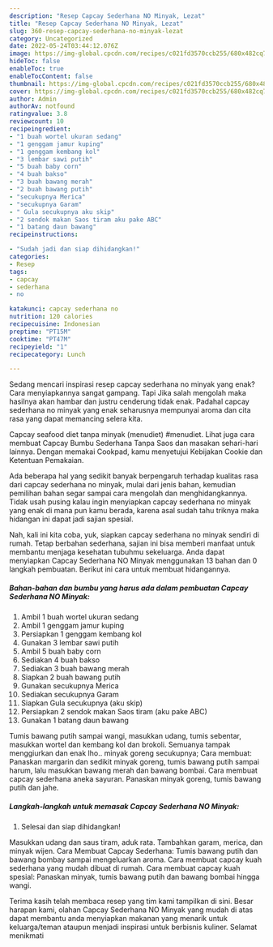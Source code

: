 ```yaml
---
description: "Resep Capcay Sederhana NO Minyak, Lezat"
title: "Resep Capcay Sederhana NO Minyak, Lezat"
slug: 360-resep-capcay-sederhana-no-minyak-lezat
category: Uncategorized
date: 2022-05-24T03:44:12.076Z
image: https://img-global.cpcdn.com/recipes/c021fd3570ccb255/680x482cq70/capcay-sederhana-no-minyak-foto-resep-utama.jpg
hideToc: false
enableToc: true
enableTocContent: false
thumbnail: https://img-global.cpcdn.com/recipes/c021fd3570ccb255/680x482cq70/capcay-sederhana-no-minyak-foto-resep-utama.jpg
cover: https://img-global.cpcdn.com/recipes/c021fd3570ccb255/680x482cq70/capcay-sederhana-no-minyak-foto-resep-utama.jpg
author: Admin
authorAv: notfound
ratingvalue: 3.8
reviewcount: 10
recipeingredient:
- "1 buah wortel ukuran sedang"
- "1 genggam jamur kuping"
- "1 genggam kembang kol"
- "3 lembar sawi putih"
- "5 buah baby corn"
- "4 buah bakso"
- "3 buah bawang merah"
- "2 buah bawang putih"
- "secukupnya Merica"
- "secukupnya Garam"
- " Gula secukupnya aku skip"
- "2 sendok makan Saos tiram aku pake ABC"
- "1 batang daun bawang"
recipeinstructions:

- "Sudah jadi dan siap dihidangkan!"
categories:
- Resep
tags:
- capcay
- sederhana
- no

katakunci: capcay sederhana no 
nutrition: 120 calories
recipecuisine: Indonesian
preptime: "PT15M"
cooktime: "PT47M"
recipeyield: "1"
recipecategory: Lunch

---
```



Sedang mencari inspirasi resep capcay sederhana no minyak yang enak? Cara menyiapkannya sangat gampang. Tapi Jika salah mengolah maka hasilnya akan hambar dan justru cenderung tidak enak. Padahal capcay sederhana no minyak yang enak seharusnya mempunyai aroma dan cita rasa yang dapat memancing selera kita.


Capcay seafood diet tanpa minyak (menudiet) #menudiet. Lihat juga cara membuat Capcay Bumbu Sederhana Tanpa Saos dan masakan sehari-hari lainnya. Dengan memakai Cookpad, kamu menyetujui Kebijakan Cookie dan Ketentuan Pemakaian.

Ada beberapa hal yang sedikit banyak berpengaruh terhadap kualitas rasa dari capcay sederhana no minyak, mulai dari jenis bahan, kemudian pemilihan bahan segar sampai cara mengolah dan menghidangkannya. Tidak usah pusing kalau ingin menyiapkan capcay sederhana no minyak yang enak di mana pun kamu berada, karena asal sudah tahu triknya maka hidangan ini dapat jadi sajian spesial.


Nah, kali ini kita coba, yuk, siapkan capcay sederhana no minyak sendiri di rumah. Tetap berbahan sederhana, sajian ini bisa memberi manfaat untuk membantu menjaga kesehatan tubuhmu sekeluarga. Anda dapat menyiapkan Capcay Sederhana NO Minyak menggunakan 13 bahan dan 0 langkah pembuatan. Berikut ini cara untuk membuat hidangannya.

<!--inarticleads1-->

##### Bahan-bahan dan bumbu yang harus ada dalam pembuatan Capcay Sederhana NO Minyak:

1. Ambil 1 buah wortel ukuran sedang
1. Ambil 1 genggam jamur kuping
1. Persiapkan 1 genggam kembang kol
1. Gunakan 3 lembar sawi putih
1. Ambil 5 buah baby corn
1. Sediakan 4 buah bakso
1. Sediakan 3 buah bawang merah
1. Siapkan 2 buah bawang putih
1. Gunakan secukupnya Merica
1. Sediakan secukupnya Garam
1. Siapkan  Gula secukupnya (aku skip)
1. Persiapkan 2 sendok makan Saos tiram (aku pake ABC)
1. Gunakan 1 batang daun bawang


Tumis bawang putih sampai wangi, masukkan udang, tumis sebentar, masukkan wortel dan kembang kol dan brokoli. Semuanya tampak menggiurkan dan enak lho.. minyak goreng secukupnya; Cara membuat: Panaskan margarin dan sedikit minyak goreng, tumis bawang putih sampai harum, lalu masukkan bawang merah dan bawang bombai. Cara membuat capcay sederhana aneka sayuran. Panaskan minyak goreng, tumis bawang putih dan jahe. 

<!--inarticleads2-->

##### Langkah-langkah untuk memasak Capcay Sederhana NO Minyak:


1. Selesai dan siap dihidangkan!

Masukkan udang dan saus tiram, aduk rata. Tambahkan garam, merica, dan minyak wijen. Cara Membuat Capcay Sederhana: Tumis bawang putih dan bawang bombay sampai mengeluarkan aroma. Cara membuat capcay kuah sederhana yang mudah dibuat di rumah. Cara membuat capcay kuah spesial: Panaskan minyak, tumis bawang putih dan bawang bombai hingga wangi. 

Terima kasih telah membaca resep yang tim kami tampilkan di sini. Besar harapan kami, olahan Capcay Sederhana NO Minyak yang mudah di atas dapat membantu anda menyiapkan makanan yang menarik untuk keluarga/teman ataupun menjadi inspirasi untuk berbisnis kuliner. Selamat menikmati
